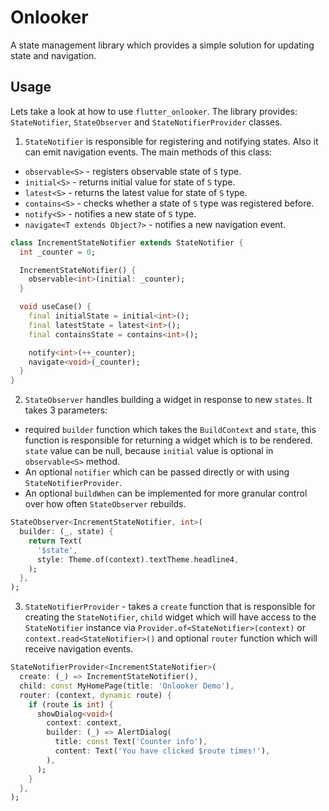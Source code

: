 # Onlooker
A state management library which provides a simple solution for updating state and navigation.

## Usage
Lets take a look at how to use `flutter_onlooker`. The library provides: `StateNotifier`, `StateObserver` and `StateNotifierProvider` classes.

1. `StateNotifier` is responsible for registering and notifying states. Also it can emit navigation events. The main methods of this class:
* `observable<S>` - registers observable state of `S` type.
* `initial<S>` - returns initial value for state of `S` type.
* `latest<S>` - returns the latest value for state of `S` type.
* `contains<S>` - checks whether a state of `S` type was registered before.
* `notify<S>` - notifies a new state of `S` type.
* `navigate<T extends Object?>` - notifies a new navigation event.

```dart
class IncrementStateNotifier extends StateNotifier {
  int _counter = 0;

  IncrementStateNotifier() {
    observable<int>(initial: _counter);
  }

  void useCase() {
    final initialState = initial<int>();
    final latestState = latest<int>();
    final containsState = contains<int>();

    notify<int>(++_counter);
    navigate<void>(_counter);
  }
}
```
2. `StateObserver` handles building a widget in response to new `states`. It takes 3 parameters:
* required `builder` function which takes the `BuildContext` and `state`, this function is responsible for returning a widget which is to be rendered. `state` value can be null, because `initial` value is optional in `observable<S>` method.
* An optional `notifier` which can be passed directly or with using `StateNotifierProvider`.
* An optional `buildWhen` can be implemented for more granular control over how often `StateObserver` rebuilds.
```dart
StateObserver<IncrementStateNotifier, int>(
  builder: (_, state) {
    return Text(
      '$state',
      style: Theme.of(context).textTheme.headline4,
    );
  },
);
```
3. `StateNotifierProvider` - takes a `create` function that is responsible for creating the `StateNotifier`, `child` widget which will have access to the `StateNotifier` instance via `Provider.of<StateNotifier>(context)` or `context.read<StateNotifier>()` and optional `router` function which will receive navigation events.
```dart
StateNotifierProvider<IncrementStateNotifier>(
  create: (_) => IncrementStateNotifier(),
  child: const MyHomePage(title: 'Onlooker Demo'),
  router: (context, dynamic route) {
    if (route is int) {
      showDialog<void>(
        context: context,
        builder: (_) => AlertDialog(
          title: const Text('Counter info'),
          content: Text('You have clicked $route times!'),
        ),
      );
    }
  },
);
```
